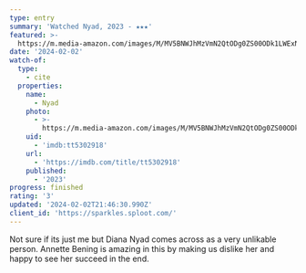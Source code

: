 ```yaml
---
type: entry
summary: 'Watched Nyad, 2023 - ★★★'
featured: >-
  https://m.media-amazon.com/images/M/MV5BNWJhMzVmN2QtODg0ZS00ODk1LWExNDItZjIyMTczYmUzNjY1XkEyXkFqcGdeQXVyMTU3NDU4MDg2._V1_SX300.jpg
date: '2024-02-02'
watch-of:
  type:
    - cite
  properties:
    name:
      - Nyad
    photo:
      - >-
        https://m.media-amazon.com/images/M/MV5BNWJhMzVmN2QtODg0ZS00ODk1LWExNDItZjIyMTczYmUzNjY1XkEyXkFqcGdeQXVyMTU3NDU4MDg2._V1_SX300.jpg
    uid:
      - 'imdb:tt5302918'
    url:
      - 'https://imdb.com/title/tt5302918'
    published:
      - '2023'
progress: finished
rating: '3'
updated: '2024-02-02T21:46:30.990Z'
client_id: 'https://sparkles.sploot.com/'
---
```

Not sure if its just me but Diana Nyad comes across as a very unlikable person. Annette Bening is amazing in this by making us dislike her and happy to see her succeed in the end.
